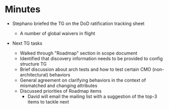 # Minutes

- Stephano briefed the TG on the DoD ratification tracking sheet
  - A number of global waivers in flight

- Next TG tasks
  - Walked through "Roadmap" section in scope document
  - Identified that discovery information needs to be provided to config structure TG
  - Brief discussion about arch tests and how to test certain CMO (non-architectural) behaviors
  - General agreement on clarifying behaviors in the context of mismatched and changing attributes
  - Discussed priorities of Roadmap items
    - David will email the mailing list with a suggestion of the top-3 items to tackle next
